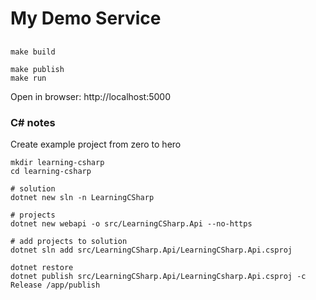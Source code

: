 # My Demo Service

##
```shell
make build

make publish
make run
```
Open in browser: http://localhost:5000

### C# notes

Create example project from zero to hero
``` shell
mkdir learning-csharp
cd learning-csharp

# solution
dotnet new sln -n LearningCSharp

# projects
dotnet new webapi -o src/LearningCSharp.Api --no-https

# add projects to solution
dotnet sln add src/LearningCSharp.Api/LearningCSharp.Api.csproj
```

```shell
dotnet restore
dotnet publish src/LearningCSharp.Api/LearningCsharp.Api.csproj -c Release /app/publish
```